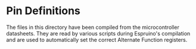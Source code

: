 Pin Definitions
=============

The files in this directory have been compiled from the microcontroller datasheets. They are read by various scripts during Espruino's compilation and are used to automatically set the correct Alternate Function registers.
